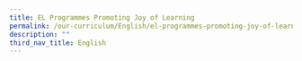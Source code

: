 ```yaml
---
title: EL Programmes Promoting Joy of Learning
permalink: /our-curriculum/English/el-programmes-promoting-joy-of-learning/
description: ""
third_nav_title: English
---
```

